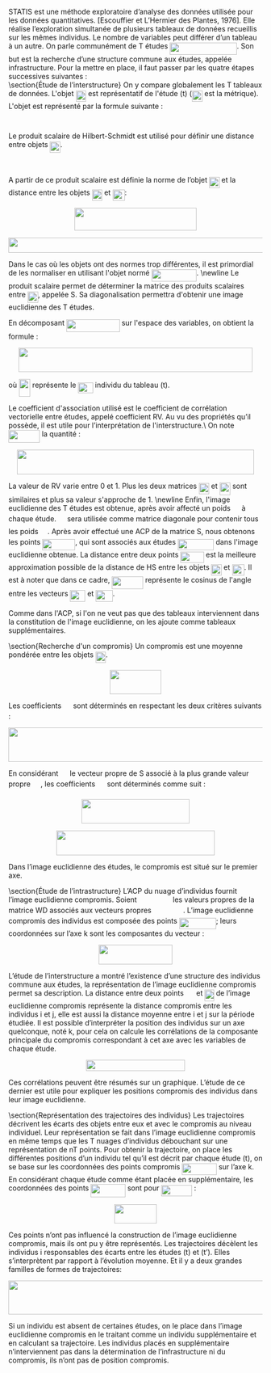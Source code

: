 STATIS est une méthode exploratoire d’analyse des données utilisée pour les données quantitatives. [Escouffier et L’Hermier des Plantes, 1976]. Elle réalise l’exploration simultanée de plusieurs tableaux de données recueillis sur les mêmes individus. Le nombre de variables peut différer d’un tableau à un autre. On parle communément de T études <img src="https://rawgit.com/riverarodrigoa/statis-matlab/master/svgs/9d70300a0ba22e91623214ce670eb7a2.svg?invert_in_darkmode" align=middle width=132.836715pt height=24.56552999999997pt/>.
  Son but est la recherche d’une structure commune aux études, appelée infrastructure. Pour la mettre en place, il faut passer par les quatre étapes successives  suivantes :  
\section{Étude de l’interstructure}
  On y compare globalement les T tableaux de données. L'objet <img src="https://rawgit.com/riverarodrigoa/statis-matlab/master/svgs/dc92b47a36c3a7e426608cd76609eb7f.svg?invert_in_darkmode" align=middle width=20.414460000000002pt height=22.381919999999983pt/> est représentatif de l'étude (t) (<img src="https://rawgit.com/riverarodrigoa/statis-matlab/master/svgs/49184bdff4a09475b6ec9008f58a4fa7.svg?invert_in_darkmode" align=middle width=20.83521pt height=22.381919999999983pt/> est la métrique). L'objet est représenté par la formule suivante :
  <p align="center"><img src="https://rawgit.com/riverarodrigoa/statis-matlab/master/svgs/13bc30373fe575fb68ae3cf5c71ad8f1.svg?invert_in_darkmode" align=middle width=106.28194500000001pt height=13.656621pt/></p>
  Le produit scalaire de Hilbert-Schmidt est utilisé pour définir une distance entre objets <img src="https://rawgit.com/riverarodrigoa/statis-matlab/master/svgs/dc92b47a36c3a7e426608cd76609eb7f.svg?invert_in_darkmode" align=middle width=20.414460000000002pt height=22.381919999999983pt/>.
  <p align="center"><img src="https://rawgit.com/riverarodrigoa/statis-matlab/master/svgs/946cc7fb37faf430327ed9398bea5105.svg?invert_in_darkmode" align=middle width=214.70459999999997pt height=16.376943pt/></p>
  A partir de ce produit scalaire est définie la norme de l’objet <img src="https://rawgit.com/riverarodrigoa/statis-matlab/master/svgs/dc92b47a36c3a7e426608cd76609eb7f.svg?invert_in_darkmode" align=middle width=20.414460000000002pt height=22.381919999999983pt/> et la distance entre les objets <img src="https://rawgit.com/riverarodrigoa/statis-matlab/master/svgs/dc92b47a36c3a7e426608cd76609eb7f.svg?invert_in_darkmode" align=middle width=20.414460000000002pt height=22.381919999999983pt/> et <img src="https://rawgit.com/riverarodrigoa/statis-matlab/master/svgs/ead82271df4469ca0a9650a68aabf0b3.svg?invert_in_darkmode" align=middle width=24.02532pt height=22.381919999999983pt/>:
  <p align="center"><img src="https://rawgit.com/riverarodrigoa/statis-matlab/master/svgs/431e943d7b52bedd538e82988a5027be.svg?invert_in_darkmode" align=middle width=242.19854999999998pt height=45.25554pt/></p>
  <p align="center"><img src="https://rawgit.com/riverarodrigoa/statis-matlab/master/svgs/987eaf53692aec4d4e34cc1bd884222f.svg?invert_in_darkmode" align=middle width=514.7736pt height=29.481209999999997pt/></p>

  Dans le cas où les objets ont des normes trop différentes, il est primordial de les normaliser en utilisant l'objet normé <img src="https://rawgit.com/riverarodrigoa/statis-matlab/master/svgs/a977c9222312f9115c8dfb6f34428895.svg?invert_in_darkmode" align=middle width=89.169135pt height=24.56552999999997pt/>.
  \newline
  Le produit scalaire permet de déterminer la matrice des produits scalaires entre <img src="https://rawgit.com/riverarodrigoa/statis-matlab/master/svgs/dc92b47a36c3a7e426608cd76609eb7f.svg?invert_in_darkmode" align=middle width=20.414460000000002pt height=22.381919999999983pt/>, appelée S. Sa diagonalisation permettra d'obtenir une image euclidienne des T études.

  En décomposant <img src="https://rawgit.com/riverarodrigoa/statis-matlab/master/svgs/6310db29a13f296cf51d17a20361b458.svg?invert_in_darkmode" align=middle width=105.47047500000001pt height=24.56552999999997pt/> sur l'espace des variables, on obtient la formule :
  <p align="center"><img src="https://rawgit.com/riverarodrigoa/statis-matlab/master/svgs/f23724c927d7751bc3c79c726429b936.svg?invert_in_darkmode" align=middle width=463.61039999999997pt height=48.783899999999996pt/></p>

  où <img src="https://rawgit.com/riverarodrigoa/statis-matlab/master/svgs/bd763a6d1adb48fcdc6fd41068dac75a.svg?invert_in_darkmode" align=middle width=22.808445000000003pt height=34.27314000000001pt/> représente le <img src="https://rawgit.com/riverarodrigoa/statis-matlab/master/svgs/382ff8512e318a9d88b3c3b0b7cf9091.svg?invert_in_darkmode" align=middle width=29.690595000000002pt height=21.802439999999976pt/> individu du tableau (t).

  Le coefficient d'association utilisé est le coefficient de corrélation vectorielle entre études, appelé coefficient RV. Au vu des propriétés qu’il possède, il est utile pour l’interprétation de l'interstructure.\\
  On note <img src="https://rawgit.com/riverarodrigoa/statis-matlab/master/svgs/be12f35e30b309b106d96b3efddd2fbb.svg?invert_in_darkmode" align=middle width=62.234370000000006pt height=24.668490000000013pt/> la quantité :

  <p align="center"><img src="https://rawgit.com/riverarodrigoa/statis-matlab/master/svgs/ceecd243bc22f265e071bee992c3d459.svg?invert_in_darkmode" align=middle width=470.36055pt height=49.278735pt/></p>

  La valeur de RV varie entre 0 et 1. Plus les deux matrices <img src="https://rawgit.com/riverarodrigoa/statis-matlab/master/svgs/bd049554fbc115df2fe2a43a4e203ffd.svg?invert_in_darkmode" align=middle width=20.414460000000002pt height=22.381919999999983pt/> et <img src="https://rawgit.com/riverarodrigoa/statis-matlab/master/svgs/6b5d7345e3853b6818ccb1be4154bc6d.svg?invert_in_darkmode" align=middle width=21.526065000000003pt height=24.668490000000013pt/>  sont similaires et plus sa valeur s'approche de 1.
  \newline Enfin, l'image euclidienne des T études est obtenue, après avoir affecté un poids <img src="https://rawgit.com/riverarodrigoa/statis-matlab/master/svgs/27d285b8f1cae8a2099968494c307172.svg?invert_in_darkmode" align=middle width=14.282565000000004pt height=14.102549999999994pt/> à chaque étude. <img src="https://rawgit.com/riverarodrigoa/statis-matlab/master/svgs/7e9fe18dc67705c858c077c5ee292ab4.svg?invert_in_darkmode" align=middle width=13.647480000000003pt height=22.381919999999983pt/> sera utilisée comme matrice diagonale pour contenir tous les poids <img src="https://rawgit.com/riverarodrigoa/statis-matlab/master/svgs/27d285b8f1cae8a2099968494c307172.svg?invert_in_darkmode" align=middle width=14.282565000000004pt height=14.102549999999994pt/>. Après avoir effectué une ACP de la matrice S, nous obtenons les points <img src="https://rawgit.com/riverarodrigoa/statis-matlab/master/svgs/d7da9030d5f375e98e8ebc352a409a6b.svg?invert_in_darkmode" align=middle width=65.1123pt height=22.381919999999983pt/>, qui sont associés aux études <img src="https://rawgit.com/riverarodrigoa/statis-matlab/master/svgs/d6c58a1141736e75e8aa2d62051a183e.svg?invert_in_darkmode" align=middle width=71.481135pt height=22.381919999999983pt/> dans l'image euclidienne obtenue. 
  La distance entre deux points <img src="https://rawgit.com/riverarodrigoa/statis-matlab/master/svgs/1c7e37bcf40bed3a02355454db1fe9b9.svg?invert_in_darkmode" align=middle width=46.200165000000005pt height=22.381919999999983pt/> est la meilleure approximation possible de la distance de HS entre les objets <img src="https://rawgit.com/riverarodrigoa/statis-matlab/master/svgs/dc92b47a36c3a7e426608cd76609eb7f.svg?invert_in_darkmode" align=middle width=20.414460000000002pt height=22.381919999999983pt/> et  <img src="https://rawgit.com/riverarodrigoa/statis-matlab/master/svgs/8bdd311ba939e5d2468336881b02eb5f.svg?invert_in_darkmode" align=middle width=24.02532pt height=22.381919999999983pt/>. Il est à noter que dans ce cadre, <img src="https://rawgit.com/riverarodrigoa/statis-matlab/master/svgs/be12f35e30b309b106d96b3efddd2fbb.svg?invert_in_darkmode" align=middle width=62.234370000000006pt height=24.668490000000013pt/> représente le cosinus de l'angle entre les vecteurs <img src="https://rawgit.com/riverarodrigoa/statis-matlab/master/svgs/f41aa33803a367cdb6867260615cebd0.svg?invert_in_darkmode" align=middle width=30.178665000000002pt height=22.381919999999983pt/> et <img src="https://rawgit.com/riverarodrigoa/statis-matlab/master/svgs/3a1e7c6a178b58d0cb028e710efe0a69.svg?invert_in_darkmode" align=middle width=33.789525pt height=22.381919999999983pt/>.

  Comme dans l'ACP, si l'on ne veut pas que des tableaux interviennent dans la constitution de l'image euclidienne, on les ajoute comme tableaux supplémentaires.


\section{Recherche d'un compromis}
  Un compromis est une moyenne pondérée entre les objets <img src="https://rawgit.com/riverarodrigoa/statis-matlab/master/svgs/dc92b47a36c3a7e426608cd76609eb7f.svg?invert_in_darkmode" align=middle width=20.414460000000002pt height=22.381919999999983pt/>.
  <p align="center"><img src="https://rawgit.com/riverarodrigoa/statis-matlab/master/svgs/8729177f320ad960883f110540816016.svg?invert_in_darkmode" align=middle width=102.78246pt height=47.57808pt/></p>
  Les coefficients <img src="https://rawgit.com/riverarodrigoa/statis-matlab/master/svgs/9e2b8d7af10391275b0cbe00525e139f.svg?invert_in_darkmode" align=middle width=15.423705000000002pt height=14.102549999999994pt/> sont déterminés en respectant les deux critères suivants : 

  <p align="center"><img src="https://rawgit.com/riverarodrigoa/statis-matlab/master/svgs/bfa2392f6a52d91234c1609c25c1cc60.svg?invert_in_darkmode" align=middle width=673.51515pt height=68.069925pt/></p>

  En considérant <img src="https://rawgit.com/riverarodrigoa/statis-matlab/master/svgs/2757f268f5a3576b950857a1c4fd5a2c.svg?invert_in_darkmode" align=middle width=15.006915000000003pt height=14.102549999999994pt/> le vecteur propre de S associé à la plus grande valeur propre <img src="https://rawgit.com/riverarodrigoa/statis-matlab/master/svgs/c349b4874c07d93155bae12e263b4caa.svg?invert_in_darkmode" align=middle width=16.081395pt height=22.745910000000016pt/>, les coefficients <img src="https://rawgit.com/riverarodrigoa/statis-matlab/master/svgs/9e2b8d7af10391275b0cbe00525e139f.svg?invert_in_darkmode" align=middle width=15.423705000000002pt height=14.102549999999994pt/> sont déterminés comme suit :
	<p align="center"><img src="https://rawgit.com/riverarodrigoa/statis-matlab/master/svgs/fe1737b8877c1882328019a39d03ff99.svg?invert_in_darkmode" align=middle width=214.55774999999997pt height=47.57808pt/></p>
 
 <p align="center"><img src="https://rawgit.com/riverarodrigoa/statis-matlab/master/svgs/7d552aee519a72c2244aa05eb1e8e9b3.svg?invert_in_darkmode" align=middle width=314.3976pt height=49.131389999999996pt/></p>
  Dans l’image euclidienne des études, le compromis est situé sur le premier axe.

\section{Étude de l’intrastructure}
  L’ACP du nuage d’individus fournit l’image euclidienne compromis.
  Soient <img src="https://rawgit.com/riverarodrigoa/statis-matlab/master/svgs/af4404577ab1384d1dfa9c1aa4b28b4c.svg?invert_in_darkmode" align=middle width=63.431115pt height=14.102549999999994pt/> les valeurs propres de la matrice WD associés aux vecteurs propres <img src="https://rawgit.com/riverarodrigoa/statis-matlab/master/svgs/12383b636426e58450221bf57a93face.svg?invert_in_darkmode" align=middle width=58.96902000000001pt height=14.102549999999994pt/>. L’image euclidienne compromis des individus est composée des points <img src="https://rawgit.com/riverarodrigoa/statis-matlab/master/svgs/8aa0fb30eec70c0bb108cbdb197f2c3a.svg?invert_in_darkmode" align=middle width=73.088565pt height=22.381919999999983pt/>; leurs coordonnées sur l’axe k sont les composantes du vecteur :
  <p align="center"><img src="https://rawgit.com/riverarodrigoa/statis-matlab/master/svgs/b66006268ddefdcfde71a63aade9626d.svg?invert_in_darkmode" align=middle width=146.99817pt height=38.430479999999996pt/></p>
  
  L’étude de l’interstructure a montré l’existence d’une structure des individus commune aux études, la représentation de l’image euclidienne compromis permet sa description.
  La distance entre deux points <img src="https://rawgit.com/riverarodrigoa/statis-matlab/master/svgs/50b4930fbe0a5c05a9639621f664da50.svg?invert_in_darkmode" align=middle width=17.05572pt height=22.381919999999983pt/> et <img src="https://rawgit.com/riverarodrigoa/statis-matlab/master/svgs/afa1876f21c80f24bfc51613c2e1eb27.svg?invert_in_darkmode" align=middle width=18.50376pt height=22.381919999999983pt/> de l’image euclidienne compromis représente la distance compromis entre les individus i et j, elle est aussi la distance moyenne entre i et j sur la période étudiée.
  Il est possible d’interpréter la position des individus sur un axe quelconque, noté k, pour cela on calcule les corrélations de la composante principale du compromis correspondant à cet axe avec les variables de chaque étude.
  <p align="center"><img src="https://rawgit.com/riverarodrigoa/statis-matlab/master/svgs/097921de3e0c74a3e4f291fb5c38592f.svg?invert_in_darkmode" align=middle width=195.89955pt height=21.96051pt/></p>
  Ces corrélations peuvent être résumés sur un graphique. L’étude de ce dernier est utile pour expliquer les positions compromis des individus dans leur image euclidienne.

\section{Représentation des trajectoires des individus}
  Les trajectoires décrivent les écarts des objets entre eux et avec le compromis au niveau individuel. Leur représentation se fait dans l’image euclidienne compromis en même temps que les T nuages d’individus débouchant sur une représentation de nT points.
  Pour obtenir la trajectoire, on place les différentes positions d’un individu tel qu’il est décrit par chaque étude (t), on se base sur les coordonnées des points compromis <img src="https://rawgit.com/riverarodrigoa/statis-matlab/master/svgs/5470b087b677051953439a9bf6f36651.svg?invert_in_darkmode" align=middle width=68.53951500000001pt height=22.381919999999983pt/> sur l’axe k.
  En considérant chaque étude comme étant placée en supplémentaire, les coordonnées des points <img src="https://rawgit.com/riverarodrigoa/statis-matlab/master/svgs/ad07e638f19de5e096dfbad98663f373.svg?invert_in_darkmode" align=middle width=68.53951500000001pt height=26.033369999999973pt/> sont pour <img src="https://rawgit.com/riverarodrigoa/statis-matlab/master/svgs/2e267468a9308904874a78eb3f65733a.svg?invert_in_darkmode" align=middle width=61.464645pt height=22.381919999999983pt/> :
  
  <p align="center"><img src="https://rawgit.com/riverarodrigoa/statis-matlab/master/svgs/8f4c5760f6d1152090789d7bc700039a.svg?invert_in_darkmode" align=middle width=83.81009999999999pt height=38.430479999999996pt/></p>
  
  Ces points n’ont pas influencé la construction de l’image euclidienne compromis, mais ils ont pu y être représentés.
  Les trajectoires décèlent les individus i responsables des écarts entre les études (t) et (t’). Elles s’interprètent par rapport à l’évolution moyenne. Et il y a deux grandes familles de formes de trajectoires:
  <p align="center"><img src="https://rawgit.com/riverarodrigoa/statis-matlab/master/svgs/e48a6754733ecf4e757477e1a9b039db.svg?invert_in_darkmode" align=middle width=673.38645pt height=67.15995pt/></p>
  Si un individu est absent de certaines études, on le place dans l’image euclidienne compromis en le traitant comme un individu supplémentaire et en calculant sa trajectoire.
  Les individus placés en supplémentaire n’interviennent pas dans la détermination de l’infrastructure ni du compromis, ils n’ont pas de position compromis.